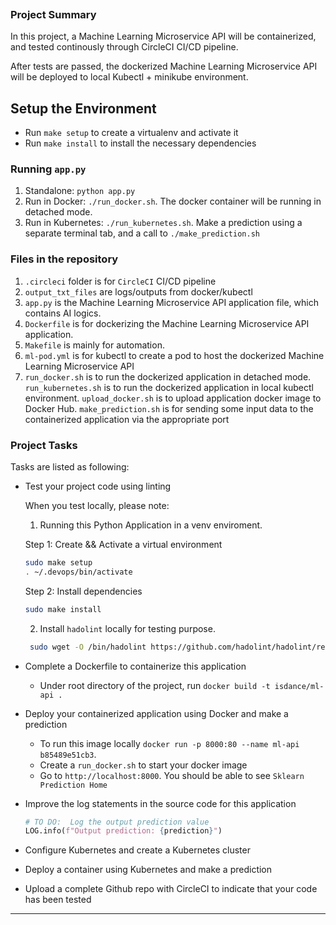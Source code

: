 [![<isdance>](https://circleci.com/gh/isdance/Operationalize-Machine-Learning-Microservice-API.svg?style=svg)](https://github.com/isdance/Operationalize-Machine-Learning-Microservice-API)


### Project Summary

In this project, a Machine Learning Microservice API will be containerized, and tested continously through CircleCI CI/CD pipeline. 

After tests are passed, the dockerized Machine Learning Microservice API will be deployed to local Kubectl + minikube environment.


## Setup the Environment
* Run `make setup` to create a virtualenv and activate it
* Run `make install` to install the necessary dependencies

### Running `app.py`

1. Standalone:  `python app.py`
2. Run in Docker:  `./run_docker.sh`. The docker container will be running in detached mode.
3. Run in Kubernetes:  `./run_kubernetes.sh`. Make a prediction using a separate terminal tab, and a call to `./make_prediction.sh`


### Files in the repository
1. `.circleci` folder is for `CircleCI` CI/CD pipeline
2. `output_txt_files` are logs/outputs from docker/kubectl
3. `app.py` is the Machine Learning Microservice API application file, which contains AI logics.
4. `Dockerfile` is for dockerizing the Machine Learning Microservice API application.
5. `Makefile` is mainly for automation.
6. `ml-pod.yml` is for kubectl to create a pod to host the dockerized Machine Learning Microservice API
7. `run_docker.sh` is to run the dockerized application in detached mode. 
   `run_kubernetes.sh` is to run the dockerized application in local kubectl environment. 
   `upload_docker.sh` is to upload application docker image to Docker Hub.
   `make_prediction.sh` is for sending some input data to the containerized application via the appropriate port 

### Project Tasks

Tasks are listed as following:
* Test your project code using linting
  
  When you test locally, please note: 
    1. Running this Python Application in a venv enviroment. 
    
    Step 1: Create && Activate a virtual environment

    ```sh
    sudo make setup
    . ~/.devops/bin/activate
    ```

    Step 2: Install dependencies

    ```sh
    sudo make install
    ```

    2. Install `hadolint` locally for testing purpose.

    ```sh
     sudo wget -O /bin/hadolint https://github.com/hadolint/hadolint/releases/download/v1.16.3/hadolint-Linux-x86_64 && sudo chmod +x /bin/hadolint
    ```

* Complete a Dockerfile to containerize this application

    - Under root directory of the project, run `docker build -t isdance/ml-api .`

* Deploy your containerized application using Docker and make a prediction

    - To run this image locally `docker run -p 8000:80 --name ml-api b85489e51cb3`. 
    - Create a `run_docker.sh` to start your docker image
    - Go to `http://localhost:8000`. You should be able to see `Sklearn Prediction Home`
    

* Improve the log statements in the source code for this application

  ```py
  # TO DO:  Log the output prediction value
  LOG.info(f"Output prediction: {prediction}")
  ``` 

* Configure Kubernetes and create a Kubernetes cluster
* Deploy a container using Kubernetes and make a prediction
* Upload a complete Github repo with CircleCI to indicate that your code has been tested

---


